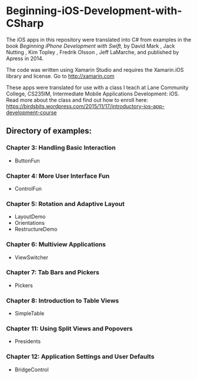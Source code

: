 # Beginning-iOS-Development-with-CSharp
The iOS apps in this repository were translated into C# from examples in the book *Beginning iPhone Development with Swift*,
by David Mark , Jack Nutting , Kim Topley , Fredrik Olsson , Jeff LaMarche, and published by Apress in 2014.

The code was written using Xamarin Studio and requires the Xamarin.iOS library and license. Go to http://xamarin.com

These apps were translated for use with a class I teach at Lane Community College,
CS235IM, Intermediate Mobile Applications Development: iOS.
Read more about the class and find out how to enroll here:
https://birdsbits.wordpress.com/2015/11/17/introductory-ios-app-development-course

## Directory of examples:
### Chapter 3: Handling Basic Interaction

- ButtonFun
### Chapter 4: More User Interface Fun
- ControlFun

### Chapter 5: Rotation and Adaptive Layout
- LayoutDemo
- Orientations
- RestructureDemo

### Chapter 6: Multiview Applications
- ViewSwitcher

### Chapter 7: Tab Bars and Pickers
- Pickers

### Chapter 8: Introduction to Table Views
- SimpleTable

### Chapter 11: Using Split Views and Popovers
- Presidents

### Chapter 12: Application Settings and User Defaults
- BridgeControl
